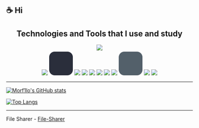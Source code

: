 ## ☕️ Hi

<h2 align="center">Technologies and Tools that I use and study</h2>
<div align="center">
    <img src="https://github.com/onemarc/tech-icons/blob/main/icons/stackoverflow-dark.svg" width="92">
</div>
<div align="center">
    <img src="https://github.com/onemarc/tech-icons/blob/main/icons/go-dark.svg" width="64" />
    <img src="https://github.com/onemarc/tech-icons/blob/main/icons/rabbitmq-dark.svg" width="64" />
    <img src="https://github.com/onemarc/tech-icons/blob/main/icons/grpc.svg" width="64" />
    <img src="https://github.com/onemarc/tech-icons/blob/main/icons/postgressql-dark.svg" width="64" />
    <img src="https://github.com/onemarc/tech-icons/blob/main/icons/redis-dark.svg" width="64" />
    <img src="https://github.com/onemarc/tech-icons/blob/main/icons/mongodb-dark.svg" width="64" />
    <img src="https://github.com/onemarc/tech-icons/blob/main/icons/linux-dark.svg" width="64" />
    <img src="https://github.com/onemarc/tech-icons/blob/main/icons/git.svg" width="64" />
    <img src="https://github.com/onemarc/tech-icons/blob/main/icons/yaml.svg" width="64" />
    <img src="https://github.com/onemarc/tech-icons/blob/main/icons/postman.svg" width="64" />
    <img src="https://github.com/onemarc/tech-icons/blob/main/icons/html.svg" width="64" />
</div>

---------------

[![Morf1lo's GitHub stats](https://github-readme-stats.vercel.app/api?username=morf1lo&theme=radical&show_icons=true&hide_border=true&icon_color=f1f1f1)](https://github.com/anuraghazra/github-readme-stats)

[![Top Langs](https://github-readme-stats.vercel.app/api/top-langs/?username=morf1lo&layout=compact&theme=radical&hide_border=true)](https://github.com/anuraghazra/github-readme-stats)

---------------

File Sharer - [File-Sharer](https://github.com/File-Sharer/)
